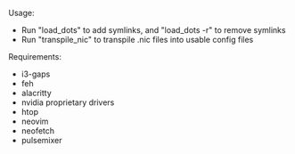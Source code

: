 Usage:
- Run "load_dots" to add symlinks, and "load_dots -r" to remove symlinks
- Run "transpile_nic" to transpile .nic files into usable config files

Requirements:
- i3-gaps 
- feh 
- alacritty 
- nvidia proprietary drivers
- htop
- neovim
- neofetch
- pulsemixer
